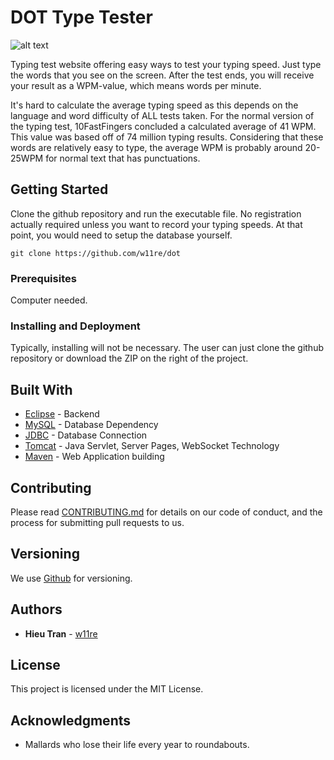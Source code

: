 # DOT Type Tester

![alt text](https://massdrop-s3.imgix.net/product-images/vortex-vibe-mechanical-keyboard/AI7B4636_copy_banner_20171227120034.jpg?auto=format&fm=jpg&fit=crop&w=955&h=289&dpr=1)

Typing test website offering easy ways to test your typing speed. Just type the words that you see on the screen. After the test ends, you will receive your result as a WPM-value, which means words per minute.

It's hard to calculate the average typing speed as this depends on the language and word difficulty of ALL tests taken. For the normal version of the typing test, 10FastFingers concluded a calculated average of 41 WPM. This value was based off of 74 million typing results. Considering that these words are relatively easy to type, the average WPM is probably around 20-25WPM for normal text that has punctuations.


## Getting Started

Clone the github repository and run the executable file. No registration actually required unless you want to record your typing speeds. At that point, you would need to setup the database yourself. 
```
git clone https://github.com/w11re/dot
```

### Prerequisites

Computer needed.

### Installing and Deployment

Typically, installing will not be necessary. The user can just clone the github repository or download the ZIP on the right of the project.

## Built With

* [Eclipse](https://www.eclipse.org/) - Backend
* [MySQL](https://www.mysql.com/) - Database Dependency
* [JDBC](http://www.oracle.com/technetwork/java/javase/jdbc/index.html) - Database Connection
* [Tomcat](http://tomcat.apache.org/) - Java Servlet, Server Pages, WebSocket Technology
* [Maven](https://maven.apache.org/download.cgi) - Web Application building

## Contributing

Please read [CONTRIBUTING.md](https://github.com/arjun-csekar/TeamRedundancy/blob/master/CONTRIBUTING.md) for details on our code of conduct, and the process for submitting pull requests to us.

## Versioning

We use [Github](https://github.com) for versioning.

## Authors

* **Hieu Tran** - [w11re](https://github.com/w11re)


## License

This project is licensed under the MIT License.

## Acknowledgments

* Mallards who lose their life every year to roundabouts.


